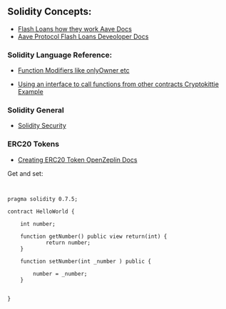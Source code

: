 ## Solidity Concepts:

* [Flash Loans how they work Aave Docs](https://docs.aave.com/faq/flash-loans)
* [Aave Protocol Flash Loans Deveoloper Docs](https://docs.aave.com/developers/guides/flash-loans)


### Solidity Language Reference:

* [Function Modifiers like onlyOwner etc](https://solidity-by-example.org/function-modifier/)

* [Using an interface to call functions from other contracts Cryptokittie Example](https://cryptozombies.io/en/lesson/2/chapter/11)


### Solidity General


* [Solidity Security](https://timogoosen.github.io/SOLIDITY_SECURITY)

### ERC20 Tokens

* [Creating ERC20 Token OpenZeplin Docs](https://docs.openzeppelin.com/contracts/3.x/erc20)


Get and set:

```


pragma solidity 0.7.5;

contract HelloWorld {

    int number;

    function getNumber() public view return(int) {
            return number;
    }

    function setNumber(int _number ) public {

        number = _number;
    }


}

```

